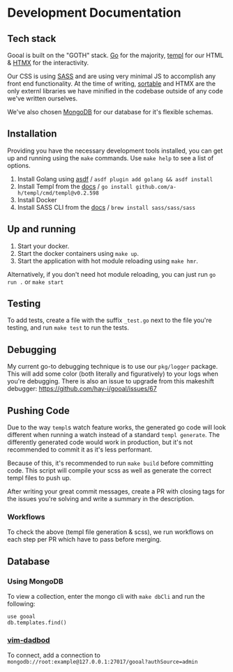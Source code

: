 # Development Documentation

## Tech stack

Gooal is built on the "GOTH" stack. [Go](https://go.dev/) for the majority, [templ](https://templ.guide/) for our HTML & [HTMX](https://htmx.org/) for the interactivity.

Our CSS is using [SASS](https://sass-lang.com/) and are using very minimal JS to accomplish any front end functionality. At the time of writing, [sortable](https://github.com/SortableJS/Sortable) and HTMX are the only externl libraries we have minified in the codebase outside of any code we've written ourselves.

We've also chosen [MongoDB](https://www.mongodb.com/) for our database for it's flexible schemas.

## Installation

Providing you have the necessary development tools installed, you can get up and running using the `make` commands. Use `make help` to see a list of options.

1) Install Golang using [asdf](https://asdf-vm.com/guide/getting-started.html) / `asdf plugin add golang && asdf install`
2) Install Templ from the [docs](https://templ.guide/quick-start/installation) / `go install github.com/a-h/templ/cmd/templ@v0.2.598`
3) Install Docker
4) Install SASS CLI from the [docs](https://sass-lang.com/install/) / `brew install sass/sass/sass`

## Up and running

1) Start your docker.
2) Start the docker containers using `make up`.
3) Start the application with hot module reloading using `make hmr`.

Alternatively, if you don't need hot module reloading, you can just run `go run .` or `make start`

## Testing

To add tests, create a file with the suffix `_test.go` next to the file you're testing, and run `make test` to run the tests.

## Debugging

My current go-to debugging technique is to use our `pkg/logger` package. This will add some color (both literally and figuratively) to your logs when you're debugging. There is also an issue to upgrade from this makeshift debugger: https://github.com/hay-i/gooal/issues/67

## Pushing Code

Due to the way `templ`s watch feature works, the generated go code will look different when running a watch instead of a standard `templ generate`. The differently generated code would work in production, but it's not recommended to commit it as it's less performant.

Because of this, it's recommended to run `make build` before committing code. This script will compile your scss as well as generate the correct templ files to push up.

After writing your great commit messages, create a PR with closing tags for the issues you're solving and write a summary in the description.

### Workflows

To check the above (templ file generation & scss), we run workflows on each step per PR which have to pass before merging.

## Database

### Using MongoDB

To view a collection, enter the mongo cli with `make dbCli` and run the following:
```
use gooal
db.templates.find()
```

### [vim-dadbod](https://github.com/tpope/vim-dadbod)

To connect, add a connection to `mongodb://root:example@127.0.0.1:27017/gooal?authSource=admin`
